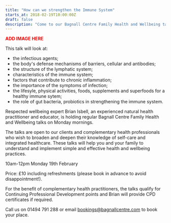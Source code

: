 ```yaml
---
title: "How can we strengthen the Immune System"
starts_at: 2018-02-19T10:00:00Z
draft: false
description: "Come to our Bagnall Centre Family Health and Wellbeing talk at 10am-12pm on Monday 19th February"
---
```


<span style="color: red; font-weight: bold">ADD IMAGE HERE</span>

This talk will look at:

- the infectious agents;
- the body's defense mechanisms of barriers, cellular and antibodies;
- the structure of the lymphatic system; 
- characteristics of the immune system;
- factors that contribute to chronic inflammation;
- the importance of the symptoms of infection;
- the lifesyle, physical activities, foods, supplements and superfoods for a healthy immune sytem;
- the role of gut bacteria, probiotics in strengthening the immune system. 

Respected wellbeing expert Brian Isbell, an experienced natural health practitioner and educator, is holding regular Bagnall Centre Family Health and Wellbeing talks on Monday mornings.
 
The talks are open to our clients and complementary health professionals who wish to broaden and deepen their knowledge of self-care and integrated healthcare. These talks will help you and your family to understand and implement simple and effective health and wellbeing practices.
 
10am-12pm Monday 19th February 
 
Price: £10 including refreshments (please book in advance to avoid disappointment!).
 
For the benefit of complementary health practitioners, the talks qualify for Continuing Professional Development points and Brian will provide CPD certificates if required.
 
Call us on 01494 791 288 or email bookings@bagnallcentre.com to book your place. 
